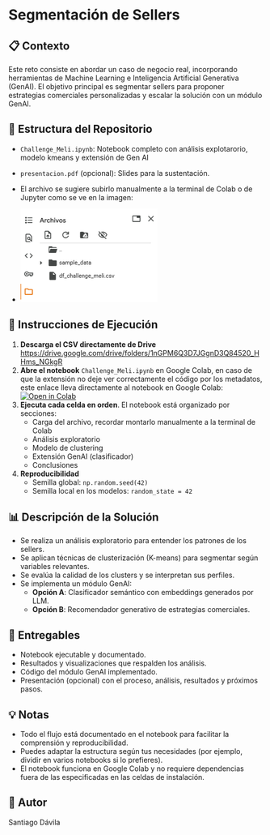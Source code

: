 # Segmentación de Sellers

## 📋 Contexto

Este reto consiste en abordar un caso de negocio real, incorporando herramientas de Machine Learning e Inteligencia Artificial Generativa (GenAI). El objetivo principal es segmentar sellers para proponer estrategias comerciales personalizadas y escalar la solución con un módulo GenAI.

## 🧩 Estructura del Repositorio

- `Challenge_Meli.ipynb`: Notebook completo con análisis explotarorio, modelo kmeans y extensión de Gen AI
- `presentacion.pdf` (opcional): Slides para la sustentación.
- El archivo se sugiere subirlo manualmente a la terminal de Colab o de Jupyter como se ve en la imagen:
  
- ![Cargar el archivo](Imagenes/Carga_CSV.png)

## 🚀 Instrucciones de Ejecución

1. **Descarga el CSV directamente de Drive** https://drive.google.com/drive/folders/1nGPM6Q3D7JGgnD3Q84520_HHms_NGkgR
2. **Abre el notebook** `Challenge_Meli.ipynb` en Google Colab, en caso de que la extensión no deje ver correctamente el código por los metadatos, este enlace lleva directamente al notebook en Google Colab: [![Open in Colab](https://colab.research.google.com/assets/colab-badge.svg)](https://colab.research.google.com/drive/1ra42_oCsbmShizyDSSS1J097n8OGEraA)    
3. **Ejecuta cada celda en orden**. El notebook está organizado por secciones:
    - Carga del archivo, recordar montarlo manualmente a la terminal de Colab
    - Análisis exploratorio
    - Modelo de clustering
    - Extensión GenAI (clasificador)
    - Conclusiones
4. **Reproducibilidad**
    - Semilla global: `np.random.seed(42)`
    - Semilla local en los modelos: `random_state = 42`

## 📊 Descripción de la Solución

- Se realiza un análisis exploratorio para entender los patrones de los sellers.
- Se aplican técnicas de clusterización (K-means) para segmentar según variables relevantes.
- Se evalúa la calidad de los clusters y se interpretan sus perfiles.
- Se implementa un módulo GenAI:
    - **Opción A**: Clasificador semántico con embeddings generados por LLM.
    - **Opción B**: Recomendador generativo de estrategias comerciales.

## 📑 Entregables

- Notebook ejecutable y documentado.
- Resultados y visualizaciones que respalden los análisis.
- Código del módulo GenAI implementado.
- Presentación (opcional) con el proceso, análisis, resultados y próximos pasos.

## 💡 Notas

- Todo el flujo está documentado en el notebook para facilitar la comprensión y reproducibilidad.
- Puedes adaptar la estructura según tus necesidades (por ejemplo, dividir en varios notebooks si lo prefieres).
- El notebook funciona en Google Colab y no requiere dependencias fuera de las especificadas en las celdas de instalación.

## 👤 Autor
Santiago Dávila
